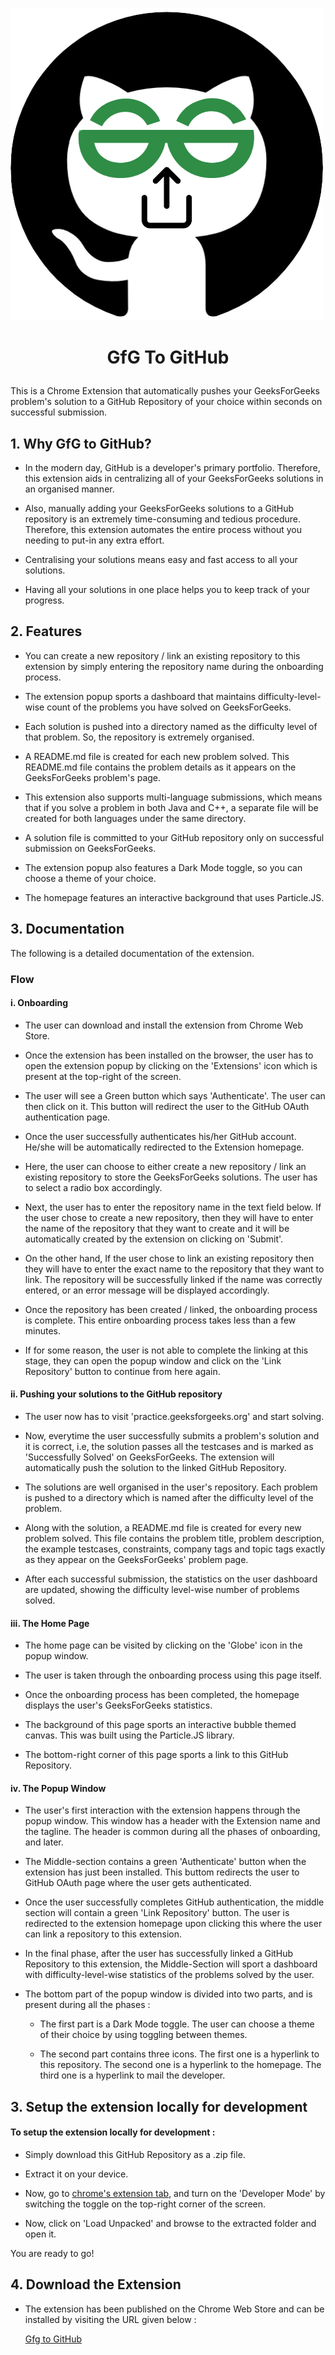 ![GfG to GitHub Logo](Illustrations/logo_500x500.png?raw=true "Title")
# <p align="center">GfG To GitHub</p>

This is a Chrome Extension that automatically pushes your GeeksForGeeks problem's solution to a GitHub Repository of your choice within seconds on successful submission.

## 1. Why GfG to GitHub?

- In the modern day, GitHub is a developer's primary portfolio. Therefore, this extension aids in centralizing all of your GeeksForGeeks solutions in an organised manner. 

- Also, manually adding your GeeksForGeeks solutions to a GitHub repository is an extremely time-consuming and tedious procedure. Therefore, this extension automates the entire process without you needing to put-in any extra effort.

- Centralising your solutions means easy and fast access to all your solutions.

- Having all your solutions in one place helps you to keep track of your progress.

## 2. Features

- You can create a new repository / link an existing repository to this extension by simply entering the repository name during the onboarding process.

- The extension popup sports a dashboard that maintains difficulty-level-wise count of the problems you have solved on GeeksForGeeks.

- Each solution is pushed into a directory named as the difficulty level of that problem. So, the repository is extremely organised.

- A README.md file is created for each new problem solved. This README.md file contains the problem details as it appears on the GeeksForGeeks problem's page.

- This extension also supports multi-language submissions, which means that if you solve a problem in both Java and C++, a separate file will be created for both languages under the same directory.

- A solution file is committed to your GitHub repository only on successful submission on GeeksForGeeks.

- The extension popup also features a Dark Mode toggle, so you can choose a theme of your choice.

- The homepage features an interactive background that uses Particle.JS.
## 3. Documentation

The following is a detailed documentation of the extension.


### Flow

#### i. Onboarding

- The user can download and install the extension from Chrome Web Store.

- Once the extension has been installed on the browser, the user has to open the extension popup by clicking on the 'Extensions' icon which is present at the top-right of the screen.

- The user will see a Green button which says 'Authenticate'. The user can then click on it. This button will redirect the user to the GitHub OAuth authentication page.

- Once the user successfully authenticates his/her GitHub account. He/she will be automatically redirected to the Extension homepage.

- Here, the user can choose to either create a new repository / link an existing repository to store the GeeksForGeeks solutions. The user has to select a radio box accordingly.

- Next, the user has to enter the repository name in the text field below. If the user chose to create a new repository, then they will have to enter the name of the repository that they want to create and it will be automatically created by the extension on clicking on 'Submit'.

- On the other hand, If the user chose to link an existing repository then they will have to enter the exact name to the repository that they want to link. The repository will be successfully linked if the name was correctly entered, or an error message will be displayed accordingly.

- Once the repository has been created / linked, the onboarding process is complete. This entire onboarding process takes less than a few minutes.

- If for some reason, the user is not able to complete the linking at this stage, they can open the popup window and click on the 'Link Repository' button to continue from here again.

#### ii. Pushing your solutions to the GitHub repository

- The user now has to visit 'practice.geeksforgeeks.org' and start solving.

- Now, everytime the user successfully submits a problem's solution and it is correct, i.e, the solution passes all the testcases and is marked as 'Successfully Solved' on GeeksForGeeks. The extension will automatically push the solution to the linked GitHub Repository.

- The solutions are well organised in the user's repository. Each problem is pushed to a directory which is named after the difficulty level of the problem.

- Along with the solution, a README.md file is created for every new problem solved. This file contains the problem title, problem description, the example testcases, constraints, company tags and topic tags exactly as they appear on the GeeksForGeeks' problem page.

- After each successful submission, the statistics on the user dashboard are updated, showing the difficulty level-wise number of problems solved.

#### iii. The Home Page

- The home page can be visited by clicking on the 'Globe' icon in the popup window.

- The user is taken through the onboarding process using this page itself.

- Once the onboarding process has been completed, the homepage displays the user's GeeksForGeeks statistics.

- The background of this page sports an interactive bubble themed canvas. This was built using the Particle.JS library.

- The bottom-right corner of this page sports a link to this GitHub Repository.

#### iv. The Popup Window

- The user's first interaction with the extension happens through the popup window. This window has a header with the Extension name and the tagline. The header is common during all the phases of onboarding, and later.

- The Middle-section contains a green 'Authenticate' button when the extension has just been installed. This buttom redirects the user to GitHub OAuth page where the user gets authenticated.

- Once the user successfully completes GitHub authentication, the middle section will contain a green 'Link Repository' button. The user is redirected to the extension homepage upon clicking this where the user can link a repository to this extension.

- In the final phase, after the user has successfully linked a GitHub Repository to this extension, the Middle-Section will sport a dashboard with difficulty-level-wise statistics of the problems solved by the user.

- The bottom part of the popup window is divided into two parts, and is present during all the phases : 
  - The first part is a Dark Mode toggle. The user can choose a theme of their choice by using toggling between themes. 
  
  - The second part contains three icons. The first one is a hyperlink to this repository. The second one is a hyperlink to the homepage. The third one is a hyperlink to mail the developer.
## 3. Setup the extension locally for development

#### To setup the extension locally for development : 

- Simply download this GitHub Repository as a .zip file.

- Extract it on your device. 

- Now, go to [chrome's extension tab](chrome://extensions/), and turn on the 'Developer Mode' by switching the toggle on the top-right corner of the screen.

- Now, click on 'Load Unpacked' and browse to the extracted folder and open it.

You are ready to go!
## 4. Download the Extension

- The extension has been published on the Chrome Web Store and can be installed by visiting the URL given below :

    [Gfg to GitHub](https://chrome.google.com/webstore/detail/gfg-to-github/gojabhkegjnlnklkkpkglaembhlknkgk)
